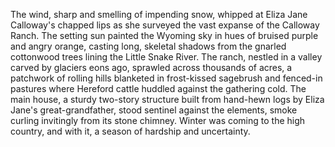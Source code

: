 The wind, sharp and smelling of impending snow, whipped at Eliza Jane Calloway's chapped lips as she surveyed the vast expanse of the Calloway Ranch.  The setting sun painted the Wyoming sky in hues of bruised purple and angry orange, casting long, skeletal shadows from the gnarled cottonwood trees lining the Little Snake River.  The ranch, nestled in a valley carved by glaciers eons ago, sprawled across thousands of acres, a patchwork of rolling hills blanketed in frost-kissed sagebrush and fenced-in pastures where Hereford cattle huddled against the gathering cold. The main house, a sturdy two-story structure built from hand-hewn logs by Eliza Jane's great-grandfather, stood sentinel against the elements, smoke curling invitingly from its stone chimney.  Winter was coming to the high country, and with it, a season of hardship and uncertainty.
